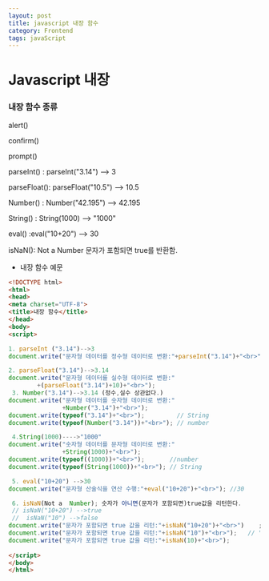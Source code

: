 ```yaml
---
layout: post
title: javascript 내장 함수
category: Frontend
tags: javaScript
---
```


# Javascript 내장

### 내장 함수 종류

  alert()  

  confirm()
  
  prompt()  

  parseInt() : parseInt("3.14") -->  3  

  parseFloat(): parseFloat("10.5") -->  10.5  

  Number() : Number("42.195") -->  42.195  

  String() : String(1000) --> "1000"

  eval() :eval("10+20") -->  30  

  isNaN(): Not a Number 문자가 포함되면 true를 반환함.  

* 내장 함수 예문

`````html
<!DOCTYPE html>
<html>
<head>
<meta charset="UTF-8">
<title>내장 함수</title>
</head>
<body>
<script>

1. parseInt ("3.14")-->3
document.write("문자형 데이터를 정수형 데이터로 변환:"+parseInt("3.14")+"<br>");

2. parseFloat("3.14")-->3.14
document.write("문자형 데이터를 실수형 데이터로 변환:"
		+(parseFloat("3.14")+10)+"<br>");
 3. Number("3.14")-->3.14 (정수,실수 상관없다.)
document.write("문자형 데이터를 숫자형 데이터로 변환:"
		       +Number("3.14")+"<br>");
document.write(typeof("3.14")+"<br>");		   // String      
document.write(typeof(Number("3.14"))+"<br>"); // number	 	       

 4.String(1000)---->"1000"
document.write("숫자형 데이터를 문자형 데이터로 변환:"
		       +String(1000)+"<br>");
document.write(typeof((1000))+"<br>");		 //number       
document.write(typeof(String(1000))+"<br>"); // String

 5. eval("10+20") -->30
document.write("문자형 산술식을 연산 수행:"+eval("10+20")+"<br>"); //30

 6. isNaN(Not a  Number); 숫자가 아니면(문자가 포함되면)true값을 리턴한다.
 // isNaN("10+20") -->true
 //  isNaN("10") -->false
document.write("문자가 포함되면 true 값을 리턴:"+isNaN("10+20")+"<br>")	; // +가 문자로 인식	       
document.write("문자가 포함되면 true 값을 리턴:"+isNaN("10")+"<br>");	 // " "	안에 있어도 숫자로 인식       
document.write("문자가 포함되면 true 값을 리턴:"+isNaN(10)+"<br>");		       
		
</script>
</body>
</html>
``````
